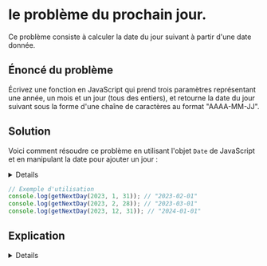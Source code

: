 # le **problème du prochain jour**.

Ce problème consiste à calculer la date du jour suivant à partir d'une date donnée.

## Énoncé du problème

Écrivez une fonction en JavaScript qui prend trois paramètres représentant une année, un mois et un jour (tous des entiers), et retourne la date du jour suivant sous la forme d'une chaîne de caractères au format "AAAA-MM-JJ".

## Solution

Voici comment résoudre ce problème en utilisant l'objet `Date` de JavaScript et en manipulant la date pour ajouter un jour :

<details>

```javascript
function getNextDay(year, month, day) {
    // Créer une instance de Date avec la date donnée
    // Note : Les mois en JavaScript sont indexés à partir de 0, donc janvier = 0, février = 1, etc.
    const date = new Date(year, month - 1, day);
    
    // Ajouter un jour
    date.setDate(date.getDate() + 1);
    
    // Récupérer l'année, le mois, et le jour après l'ajout
    const nextYear = date.getFullYear();
    const nextMonth = date.getMonth() + 1; // Ajouter 1 pour compenser l'indexation à partir de 0
    const nextDay = date.getDate();
    
    // Formater la date en "AAAA-MM-JJ"
    return `${nextYear}-${String(nextMonth).padStart(2, '0')}-${String(nextDay).padStart(2, '0')}`;
}
```
</details>

```javascript
// Exemple d'utilisation
console.log(getNextDay(2023, 1, 31)); // "2023-02-01"
console.log(getNextDay(2023, 2, 28)); // "2023-03-01"
console.log(getNextDay(2023, 12, 31)); // "2024-01-01"
```

## Explication

<details>

- **Création de la date** : Une instance de `Date` est créée en utilisant l'année, le mois et le jour fournis en paramètres. Il est important de se souvenir que les mois sont indexés à partir de 0 en JavaScript, donc le mois est ajusté en conséquence lors de la création de l'objet `Date`.
- **Ajout d'un jour** : La méthode `setDate()` combinée avec `getDate() + 1` est utilisée pour ajouter un jour à la date. L'objet `Date` gère automatiquement le passage au mois ou à l'année suivante si nécessaire.
- **Formatage de la date** : La date du jour suivant est ensuite formatée en "AAAA-MM-JJ" en utilisant des chaînes de caractères, avec `padStart()` pour s'assurer que le mois et le jour sont toujours représentés avec deux chiffres.

Cette solution montre comment manipuler et formater des dates en JavaScript, une compétence utile pour de nombreux problèmes de programmation impliquant la gestion du temps.
</details>